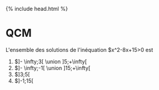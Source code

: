 {% include head.html %}

# QCM

L'ensemble des solutions de l'inéquation $x^2-8x+15>0 est
1. $]- \infty;3[ \union ]5;+\infty[
2. $]- \infty;-1[ \union ]15;+\infty[
3. $]3;5[
4. $]-1;15[
